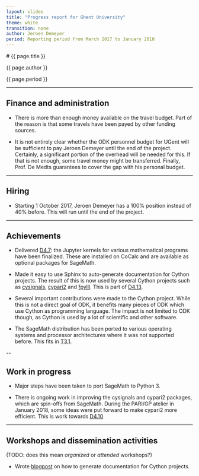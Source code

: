 ```yaml
---
layout: slides
title: "Progress report for Ghent University"
theme: white
transition: none
author: Jeroen Demeyer
period: Reporting period from March 2017 to January 2018
---
```


<section data-markdown data-separator="^---\n" data-separator-vertical="^--\n">
# {{ page.title }}

{{ page.author }}

{{ page.period }}

---
## Finance and administration

- There is more than enough money available on the travel budget. Part of the
  reason is that some travels have been payed by other funding sources.

- It is not entirely clear whether the ODK personnel budget for UGent will be
  sufficient to pay Jeroen Demeyer until the end of the project.
  Certainly, a significant portion of the overhead will be needed for this.
  If that is not enough, some travel money might be transferred.
  Finally, Prof. De Medts guarantees to cover the gap with his personal budget.

---
## Hiring

- Starting 1 October 2017, Jeroen Demeyer has a 100% position instead of 40% before.
  This will run until the end of the project.

---
## Achievements

- Delivered [D4.7](https://github.com/OpenDreamKit/OpenDreamKit/issues/96):
  the Jupyter kernels for various mathematical programs have been finalized.
  These are installed on CoCalc and are available as optional packages for
  SageMath.

- Made it easy to use Sphinx to auto-generate documentation for Cython
  projects. The result of this is now used by several Cython projects
  such as
  [cysignals](http://cysignals.readthedocs.io/en/stable/),
  [cypari2](http://cypari2.readthedocs.io/en/stable/)
  and [fpylll](http://fpylll.readthedocs.io/en/latest/).
  This is part of [D4.13](https://github.com/OpenDreamKit/OpenDreamKit/issues/87).

- Several important contributions were made to the Cython project.
  While this is not a direct goal of ODK, it benefits many pieces of
  ODK which use Cython as programming language.
  The impact is not limited to ODK though, as Cython is used by
  a lot of scientific and other software.

- The SageMath distribution has been ported to various
  operating systems and processor architectures where it
  was not supported before.
  This fits in [T3.1](https://github.com/OpenDreamKit/OpenDreamKit/issues/50).

--
## Work in progress

- Major steps have been taken to port SageMath to Python 3.

- There is ongoing work in improving the cysignals and cypari2
  packages, which are spin-offs from SageMath.
  During the PARI/GP atelier in January 2018, some ideas were put
  forward to make cypari2 more efficient. This is work towards
  [D4.10](https://github.com/OpenDreamKit/OpenDreamKit/issues/84)

---
## Workshops and dissemination activities

(TODO: does this mean *organized* or *attended* workshops?)

- Wrote [blogpost](http://opendreamkit.org/2017/06/09/CythonSphinx/)
  on how to generate documentation for Cython projects.

</section>
